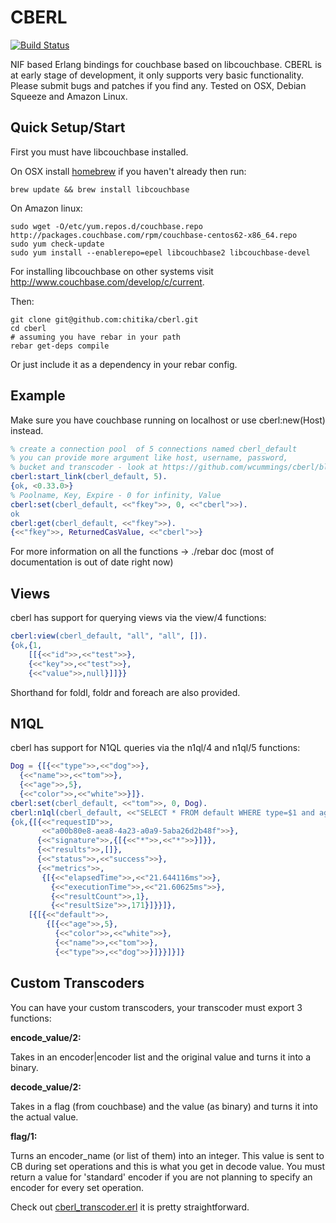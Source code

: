 CBERL
====

[![Build Status](https://travis-ci.org/chitika/cberl.svg?branch=master)](https://travis-ci.org/chitika/cberl)

NIF based Erlang bindings for couchbase based on libcouchbase. 
CBERL is at early stage of development, it only supports very basic functionality. Please submit bugs and patches if you find any.
Tested on OSX, Debian Squeeze and Amazon Linux.

Quick Setup/Start
---------

First you must have libcouchbase installed. 

On OSX install [homebrew](http://mxcl.github.com/homebrew/,"homebrew") if you haven't already then run:

```shell
brew update && brew install libcouchbase
```

On Amazon linux:

```shell
sudo wget -O/etc/yum.repos.d/couchbase.repo http://packages.couchbase.com/rpm/couchbase-centos62-x86_64.repo
sudo yum check-update
sudo yum install --enablerepo=epel libcouchbase2 libcouchbase-devel
```

For installing libcouchbase on other systems visit http://www.couchbase.com/develop/c/current.

Then:

```shell
git clone git@github.com:chitika/cberl.git
cd cberl
# assuming you have rebar in your path
rebar get-deps compile
```

Or just include it as a dependency in your rebar config.
    

Example
-------

Make sure you have couchbase running on localhost or use cberl:new(Host) instead.

```erlang
% create a connection pool  of 5 connections named cberl_default
% you can provide more argument like host, username, password, 
% bucket and transcoder - look at https://github.com/wcummings/cberl/blob/master/src/cberl.erl for more detail 
cberl:start_link(cberl_default, 5).
{ok, <0.33.0>}
% Poolname, Key, Expire - 0 for infinity, Value
cberl:set(cberl_default, <<"fkey">>, 0, <<"cberl">>).
ok
cberl:get(cberl_default, <<"fkey">>).
{<<"fkey">>, ReturnedCasValue, <<"cberl">>}
```

For more information on all the functions -> ./rebar doc (most of documentation is out of date right now)

Views
-----

cberl has support for querying views via the view/4 functions:

```erlang
cberl:view(cberl_default, "all", "all", []).
{ok,{1,
    [[{<<"id">>,<<"test">>},
    {<<"key">>,<<"test">>},
    {<<"value">>,null}]]}}
```

Shorthand for foldl, foldr and foreach are also provided.

N1QL
-----

cberl has support for N1QL queries via the n1ql/4 and n1ql/5 functions:

```erlang
Dog = {[{<<"type">>,<<"dog">>},
  {<<"name">>,<<"tom">>},
  {<<"age">>,5},
  {<<"color">>,<<"white">>}]}.
cberl:set(cberl_default, <<"tom">>, 0, Dog).
cberl:n1ql(cberl_default, <<"SELECT * FROM default WHERE type=$1 and age=$2 and color=$3">>, [<<"\"dog\"">>, <<"5">>, <<"\"white\"">>], false).
{ok,{[{<<"requestID">>,
       <<"a00b80e8-aea8-4a23-a0a9-5aba26d2b48f">>},
      {<<"signature">>,{[{<<"*">>,<<"*">>}]}},
      {<<"results">>,[]},
      {<<"status">>,<<"success">>},
      {<<"metrics">>,
       {[{<<"elapsedTime">>,<<"21.644116ms">>},
         {<<"executionTime">>,<<"21.60625ms">>},
         {<<"resultCount">>,1},
         {<<"resultSize">>,171}]}}]},
    [{[{<<"default">>,
        {[{<<"age">>,5},
          {<<"color">>,<<"white">>},
          {<<"name">>,<<"tom">>},
          {<<"type">>,<<"dog">>}]}}]}]}
```

Custom Transcoders
-----

You can have your custom transcoders, your transcoder must export 3 functions:

__encode_value/2:__

Takes in an encoder|encoder list and the original value and turns it into a binary.

__decode_value/2:__

Takes in a flag (from couchbase) and the value (as binary) and turns it into the actual value.

__flag/1:__

Turns an encoder_name (or list of them) into an integer. This value is sent to CB during set operations and this is what you get in decode value. You must return a value for 'standard' encoder if you are not planning to specify an encoder for every set operation.

Check out [cberl_transcoder.erl](https://github.com/wcummings/cberl/blob/master/src/cberl_transcoder.erl) it is pretty straightforward.
